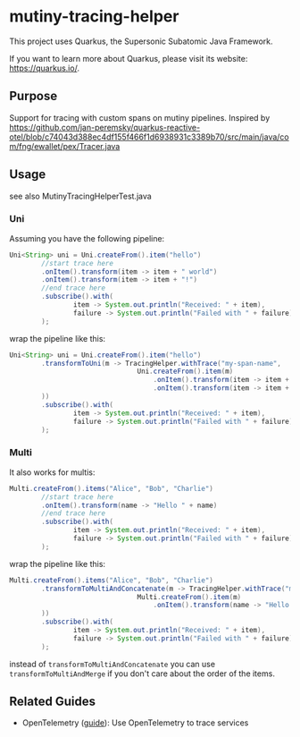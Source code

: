 # mutiny-tracing-helper

This project uses Quarkus, the Supersonic Subatomic Java Framework.

If you want to learn more about Quarkus, please visit its website: <https://quarkus.io/>.

## Purpose
Support for tracing with custom spans on mutiny pipelines.
Inspired by https://github.com/jan-peremsky/quarkus-reactive-otel/blob/c74043d388ec4df155f466f1d6938931c3389b70/src/main/java/com/fng/ewallet/pex/Tracer.java

## Usage
see also MutinyTracingHelperTest.java

### Uni
Assuming you have the following pipeline:
```java
Uni<String> uni = Uni.createFrom().item("hello")
        //start trace here
        .onItem().transform(item -> item + " world")
        .onItem().transform(item -> item + "!")
        //end trace here
        .subscribe().with(
                item -> System.out.println("Received: " + item),
                failure -> System.out.println("Failed with " + failure)
        );
```
wrap the pipeline like this:
```java
Uni<String> uni = Uni.createFrom().item("hello")
        .transformToUni(m -> TracingHelper.withTrace("my-span-name", 
                                Uni.createFrom().item(m)
                                    .onItem().transform(item -> item + " world")
                                    .onItem().transform(item -> item + "!")
        ))
        .subscribe().with(
                item -> System.out.println("Received: " + item),
                failure -> System.out.println("Failed with " + failure)
        );
 ```
### Multi
It also works for multis:
```java
Multi.createFrom().items("Alice", "Bob", "Charlie")
        //start trace here
        .onItem().transform(name -> "Hello " + name)
        //end trace here
        .subscribe().with(
                item -> System.out.println("Received: " + item),
                failure -> System.out.println("Failed with " + failure)
        );
```
wrap the pipeline like this:
```java
Multi.createFrom().items("Alice", "Bob", "Charlie")
        .transformToMultiAndConcatenate(m -> TracingHelper.withTrace("my-span-name", 
                                Multi.createFrom().item(m)
                                    .onItem().transform(name -> "Hello " + name)
        ))
        .subscribe().with(
                item -> System.out.println("Received: " + item),
                failure -> System.out.println("Failed with " + failure)
        );
```
instead of `transformToMultiAndConcatenate` you can use `transformToMultiAndMerge` if you don't care about the order of the items.

## Related Guides

- OpenTelemetry ([guide](https://quarkus.io/guides/opentelemetry)): Use OpenTelemetry to trace services
